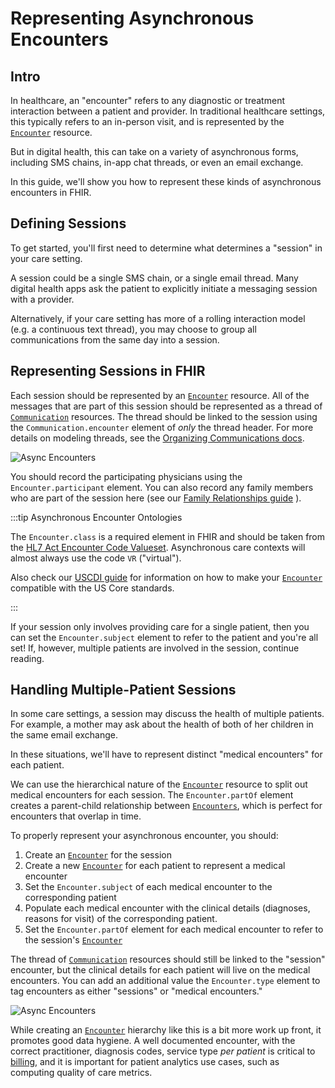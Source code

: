 # Representing Asynchronous Encounters

## Intro

In healthcare, an "encounter" refers to any diagnostic or treatment interaction between a patient and provider. In traditional healthcare settings, this typically refers to an in-person visit, and is represented by the [`Encounter`](/docs/api/fhir/resources/encounter) resource.

But in digital health, this can take on a variety of asynchronous forms, including SMS chains, in-app chat threads, or even an email exchange.

In this guide, we'll show you how to represent these kinds of asynchronous encounters in FHIR.

## Defining Sessions

To get started, you'll first need to determine what determines a "session" in your care setting.

A session could be a single SMS chain, or a single email thread. Many digital health apps ask the patient to explicitly initiate a messaging session with a provider.

Alternatively, if your care setting has more of a rolling interaction model (e.g. a continuous text thread), you may choose to group all communications from the same day into a session.

## Representing Sessions in FHIR

Each session should be represented by an [`Encounter`](/docs/api/fhir/resources/encounter) resource. All of the messages that are part of this session should be represented as a thread of [`Communication`](/docs/api/fhir/resources/communication) resources. The thread should be linked to the session using the `Communication.encounter` element of _only_ the thread header. For more details on modeling threads, see the [Organizing Communications docs](/docs/communications.organizing-communications#building-and-structuring-threads).

![Async Encounters](./async-encounters1.svg)

You should record the participating physicians using the `Encounter.participant` element. You can also record any family members who are part of the session here (see our [Family Relationships guide](/docs/fhir-datastore/family-relationships) ).

:::tip Asynchronous Encounter Ontologies

The `Encounter.class` is a required element in FHIR and should be taken from the [HL7 Act Encounter Code Valueset](https://terminology.hl7.org/3.1.0/ValueSet-v3-ActEncounterCode.html). Asynchronous care contexts will almost always use the code `VR` ("virtual").

Also check our [USCDI guide](/docs/fhir-datastore/understanding-uscdi-dataclasses) for information on how to make your [`Encounter`](/docs/api/fhir/resources/encounter) compatible with the US Core standards.

:::

If your session only involves providing care for a single patient, then you can set the `Encounter.subject` element to refer to the patient and you're all set! If, however, multiple patients are involved in the session, continue reading.

## Handling Multiple-Patient Sessions

In some care settings, a session may discuss the health of multiple patients. For example, a mother may ask about the health of both of her children in the same email exchange.

In these situations, we'll have to represent distinct "medical encounters" for each patient.

We can use the hierarchical nature of the [`Encounter`](/docs/api/fhir/resources/encounter) resource to split out medical encounters for each session. The `Encounter.partOf` element creates a parent-child relationship between [`Encounters`](/docs/api/fhir/resources/encounter), which is perfect for encounters that overlap in time.

To properly represent your asynchronous encounter, you should:

1. Create an [`Encounter`](/docs/api/fhir/resources/encounter) for the session
2. Create a new [`Encounter`](/docs/api/fhir/resources/encounter) for each patient to represent a medical encounter
3. Set the `Encounter.subject` of each medical encounter to the corresponding patient
4. Populate each medical encounter with the clinical details (diagnoses, reasons for visit) of the corresponding patient.
5. Set the `Encounter.partOf` element for each medical encounter to refer to the session's [`Encounter`](/docs/api/fhir/resources/encounter)

The thread of [`Communication`](/docs/api/fhir/resources/communication) resources should still be linked to the "session" encounter, but the clinical details for each patient will live on the medical encounters. You can add an additional value the `Encounter.type` element to tag encounters as either "sessions" or "medical encounters."

![Async Encounters](./async-encounters2.svg)

While creating an [`Encounter`](/docs/api/fhir/resources/encounter) hierarchy like this is a bit more work up front, it promotes good data hygiene. A well documented encounter, with the correct practitioner, diagnosis codes, service type _per patient_ is critical to [billing](/docs/billing), and it is important for patient analytics use cases, such as computing quality of care metrics.
